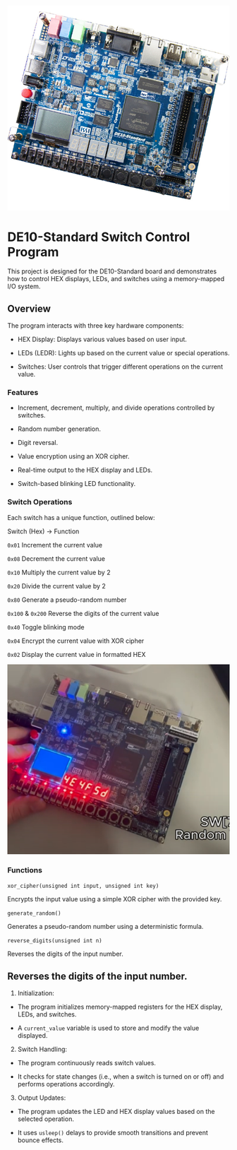 
![Logo](	lib/D_10.jpg)


# DE10-Standard Switch Control Program

This project is designed for the DE10-Standard board and demonstrates how to control HEX displays, LEDs, and switches using a memory-mapped I/O system.

## Overview

The program interacts with three key hardware components:
    
- HEX Display: Displays various values based on user input.

- LEDs (LEDR): Lights up based on the current value or special operations.

- Switches: User controls that trigger different operations on the current value.
    
### Features

- Increment, decrement, multiply, and divide operations controlled by switches.

- Random number generation.

- Digit reversal.

- Value encryption using an XOR cipher.

- Real-time output to the HEX display and LEDs.

- Switch-based blinking LED functionality.

### Switch Operations

Each switch has a unique function, outlined below:

Switch (Hex) -> Function

`0x01` Increment the current value

`0x08` Decrement the current value

`0x10` Multiply the current value by 2

`0x20` Divide the current value by 2

`0x80` Generate a pseudo-random number

`0x100` & `0x200` Reverse the digits of the current value

`0x40` Toggle blinking mode

`0x04` Encrypt the current value with XOR cipher

`0x02` Display the current value in formatted HEX

![Image](lib/Demo.png)

### Functions

`xor_cipher(unsigned int input, unsigned int key)`

Encrypts the input value using a simple XOR cipher with the provided key.

`generate_random()`

Generates a pseudo-random number using a deterministic formula.

`reverse_digits(unsigned int n)`

Reverses the digits of the input number.

## Reverses the digits of the input number.

1. Initialization:
- The program initializes memory-mapped registers for the HEX display, LEDs, and switches.

- A `current_value` variable is used to store and modify the value displayed.

2. Switch Handling:

- The program continuously reads switch values.

- It checks for state changes (i.e., when a switch is turned on or off) and performs operations accordingly.

3. Output Updates:

- The program updates the LED and HEX display values based on the selected operation.

- It uses `usleep()` delays to provide smooth transitions and prevent bounce effects.

